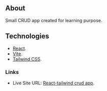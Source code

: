 ## About

Small CRUD app created for learning purpose.

## Technologies

- [React](https://reactjs.org/).
- [Vite](https://vitejs.dev/).
- [Tailwind CSS](https://tailwindcss.com/).

### Links

- Live Site URL: [React-tailwind crud app](https://react-tailwind-crud-table.vercel.app/).
